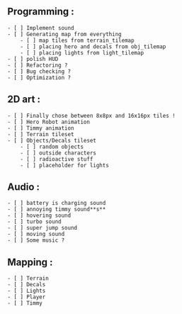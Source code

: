 ## Programming :
	- [ ] Implement sound
	- [ ] Generating map from everything
		- [ ] map tiles from terrain_tilemap
		- [ ] placing hero and decals from obj_tilemap
		- [ ] placing lights from light_tilemap
	- [ ] polish HUD
	- [ ] Refactoring ?
	- [ ] Bug checking ?
	- [ ] Optimization ?
		
## 2D art :
	- [ ] Finally chose between 8x8px and 16x16px tiles !
	- [ ] Hero Robot animation
	- [ ] Timmy animation
	- [ ] Terrain tileset
	- [ ] Objects/Decals tileset
		- [ ] random objects
		- [ ] outside characters
		- [ ] radioactive stuff
		- [ ] placeholder for lights
	
## Audio :
	- [ ] battery is charging sound
	- [ ] annoying timmy sound**s**
	- [ ] hovering sound
	- [ ] turbo sound
	- [ ] super jump sound
	- [ ] moving sound
	- [ ] Some music ?
	
## Mapping :
	- [ ] Terrain
	- [ ] Decals
	- [ ] Lights
	- [ ] Player
	- [ ] Timmy